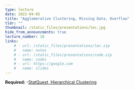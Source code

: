 ```yaml
---
type: lecture
date: 2022-04-05
title: "Agglomerative Clustering, Missing Data, Overflow"
tldr: ""
thumbnail: /static_files/presentations/lec.jpg
hide_from_announcments: true
lecture_number: 16
links: 
    # - url: /static_files/presentations/lec.zip
    #   name: notes
    # - url: /static_files/presentations/code.zip
    #   name: codes
    # - url: https://google.com
    #   name: slides
---
```


**Required:**
-[StatQuest, Hierarchical Clustering](https://www.youtube.com/watch?v=7xHsRkOdVwo)
